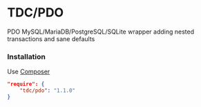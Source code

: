 # TDC/PDO
PDO MySQL/MariaDB/PostgreSQL/SQLite wrapper adding nested transactions and sane defaults

### Installation
Use [Composer](https://getcomposer.org/)

```json
"require": {
    "tdc/pdo": "1.1.0"
}
```
